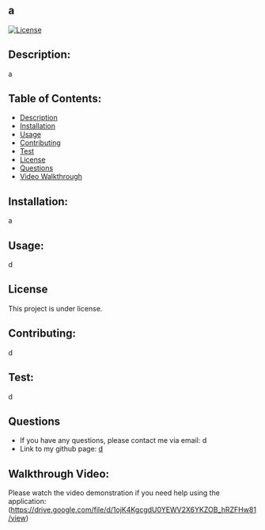 ## a
  [![License](https://img.shields.io/badge/license--blue.svg)
    ](https://opensource.org/licenses/)

## Description:
a

## Table of Contents:
*  [Description](#description)
*  [Installation](#installation)
*  [Usage](#usage)
*  [Contributing](#contributing)
*  [Test](#test)
*  [License](#license)
*  [Questions](#questions)
*  [Video Walkthrough](#Video-Walkthrough)

## Installation:
a

## Usage:
d

## License
This project is under [](https://opensource.org/licenses/) license.

## Contributing:
d

## Test:
d

## Questions

* If you have any questions, please contact me via email: d
* Link to my github page: [d](https://github.com/d)

##  Walkthrough Video:
Please watch the video demonstration if you need help using the application: (https://drive.google.com/file/d/1ojK4KgcgdU0YEWV2X6YKZOB_hRZFHw81/view)

